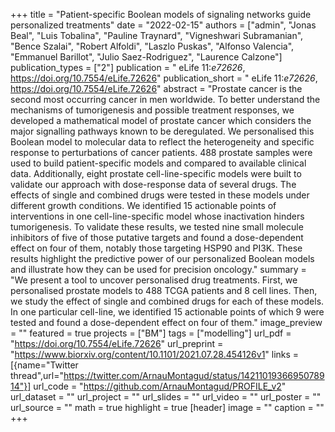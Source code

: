 +++
title = "Patient-specific Boolean models of signaling networks guide personalized treatments"
date = "2022-02-15"
authors = ["admin", "Jonas Beal", "Luis Tobalina", "Pauline Traynard", "Vigneshwari Subramanian", "Bence Szalai", "Robert Alfoldi", "Laszlo Puskas", "Alfonso Valencia", "Emmanuel Barillot", "Julio Saez-Rodriguez", "Laurence Calzone"]
publication_types = ["2"]
publication = " eLife 11:_e72626_, https://doi.org/10.7554/eLife.72626"
publication_short = " eLife 11:_e72626_, https://doi.org/10.7554/eLife.72626"
abstract = "Prostate cancer is the second most occurring cancer in men worldwide. To better understand the mechanisms of tumorigenesis and possible treatment responses, we developed a mathematical model of prostate cancer which considers the major signalling pathways known to be deregulated. We personalised this Boolean model to molecular data to reflect the heterogeneity and specific response to perturbations of cancer patients. 488 prostate samples were used to build patient-specific models and compared to available clinical data. Additionally, eight prostate cell-line-specific models were built to validate our approach with dose-response data of several drugs. The effects of single and combined drugs were tested in these models under different growth conditions. We identified 15 actionable points of interventions in one cell-line-specific model whose inactivation hinders tumorigenesis. To validate these results, we tested nine small molecule inhibitors of five of those putative targets and found a dose-dependent effect on four of them, notably those targeting HSP90 and PI3K. These results highlight the predictive power of our personalized Boolean models and illustrate how they can be used for precision oncology."
summary = "We present a tool to uncover personalised drug treatments. First, we personalised  prostate models to 488 TCGA patients and 8 cell lines. Then, we study the effect of single and combined drugs for each of these models. In one particular cell-line, we identified 15 actionable points of which 9 were tested and found a dose-dependent effect on four of them."
image_preview = ""
featured = true
projects = ["BM"]
tags = ["modelling"]
url_pdf = "https://doi.org/10.7554/eLife.72626"
url_preprint = "https://www.biorxiv.org/content/10.1101/2021.07.28.454126v1"
links = [{name="Twitter thread",url="https://twitter.com/ArnauMontagud/status/1421101936695078914"}]
url_code = "https://github.com/ArnauMontagud/PROFILE_v2"
url_dataset = ""
url_project = ""
url_slides = ""
url_video = ""
url_poster = ""
url_source = ""
math = true
highlight = true
[header]
image = ""
caption = ""
+++